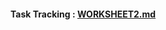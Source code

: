 #### Task Tracking : [WORKSHEET2.md](https://github.ncsu.edu/rkrish11/timely-trampoline/blob/master/WORKSHEET2.md)

